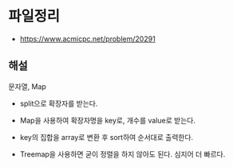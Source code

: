 # 파일정리

- https://www.acmicpc.net/problem/20291

## 해설

문자열, Map

- split으로 확장자를 받는다.
- Map을 사용하여 확장자명을 key로, 개수를 value로 받는다.
- key의 집합을 array로 변환 후 sort하여 순서대로 출력한다.

- Treemap을 사용하면 굳이 정렬을 하지 않아도 된다. 심지어 더 빠르다.